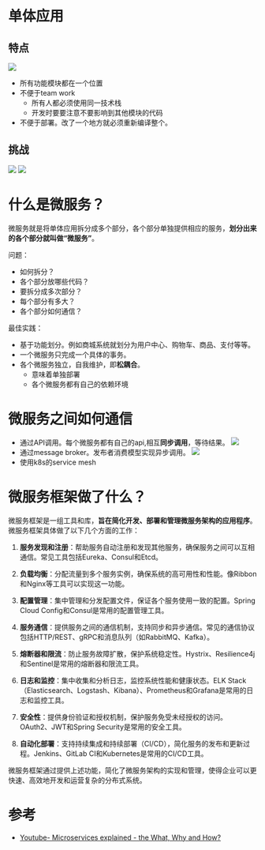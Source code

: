 # 单体应用
## 特点
![](https://pic.imgdb.cn/item/66840087d9c307b7e948c1cc.png)

- 所有功能模块都在一个位置
- 不便于team work
  - 所有人都必须使用同一技术栈
  - 开发时要要注意不要影响到其他模块的代码
- 不便于部署。改了一个地方就必须重新编译整个。
## 挑战
![](https://pic.imgdb.cn/item/668401c7d9c307b7e94b8c7d.png)
![](https://pic.imgdb.cn/item/66840216d9c307b7e94c36d7.png)

# 什么是微服务？
微服务就是将单体应用拆分成多个部分，各个部分单独提供相应的服务，**划分出来的各个部分就叫做“微服务”**。

问题：
- 如何拆分？
- 各个部分放哪些代码？
- 要拆分成多次部分？
- 每个部分有多大？
- 各个部分如何通信？

最佳实践：
- 基于功能划分。例如商城系统就划分为用户中心、购物车、商品、支付等等。
- 一个微服务只完成一个具体的事务。
- 各个微服务独立，自我维护，即**松耦合**。
  - 意味着单独部署
  - 各个微服务都有自己的依赖环境

# 微服务之间如何通信
- 通过API调用。每个微服务都有自己的api,相互**同步调用**，等待结果。
![](https://pic.imgdb.cn/item/66840b6bd9c307b7e960597e.png)
- 通过message broker。发布者消费模型实现异步调用。
![](https://pic.imgdb.cn/item/66840c40d9c307b7e9621913.png)
- 使用k8s的service mesh



# 微服务框架做了什么？
微服务框架是一组工具和库，**旨在简化开发、部署和管理微服务架构的应用程序**。微服务框架具体做了以下几个方面的工作：

1. **服务发现和注册**：帮助服务自动注册和发现其他服务，确保服务之间可以互相通信。常见工具包括Eureka、Consul和Etcd。

2. **负载均衡**：分配流量到多个服务实例，确保系统的高可用性和性能。像Ribbon和Nginx等工具可以实现这一功能。

3. **配置管理**：集中管理和分发配置文件，保证各个服务使用一致的配置。Spring Cloud Config和Consul是常用的配置管理工具。

4. **服务通信**：提供服务之间的通信机制，支持同步和异步通信。常见的通信协议包括HTTP/REST、gRPC和消息队列（如RabbitMQ、Kafka）。

5. **熔断器和限流**：防止服务故障扩散，保护系统稳定性。Hystrix、Resilience4j和Sentinel是常用的熔断器和限流工具。

6. **日志和监控**：集中收集和分析日志，监控系统性能和健康状态。ELK Stack（Elasticsearch、Logstash、Kibana）、Prometheus和Grafana是常用的日志和监控工具。

7. **安全性**：提供身份验证和授权机制，保护服务免受未经授权的访问。OAuth2、JWT和Spring Security是常用的安全工具。

8. **自动化部署**：支持持续集成和持续部署（CI/CD），简化服务的发布和更新过程。Jenkins、GitLab CI和Kubernetes是常用的CI/CD工具。

微服务框架通过提供上述功能，简化了微服务架构的实现和管理，使得企业可以更快速、高效地开发和运营复杂的分布式系统。

# 参考
- [Youtube- Microservices explained - the What, Why and How?](https://www.youtube.com/watch?v=rv4LlmLmVWk)